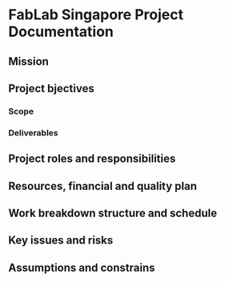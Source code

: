 # FabLab Singapore Project Documentation

## Mission

## Project bjectives

### Scope

### Deliverables

## Project roles and responsibilities

## Resources, financial and quality plan

## Work breakdown structure and schedule

## Key issues and risks

## Assumptions and constrains

